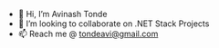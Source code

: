 - 👋 Hi, I’m Avinash Tonde
- 💞️ I’m looking to collaborate on .NET Stack Projects
- 📫 Reach me @ tondeavi@gmail.com

<!---
avi-tonde/avi-tonde is a ✨ special ✨ repository because its `README.md` (this file) appears on your GitHub profile.
You can click the Preview link to take a look at your changes.
--->
